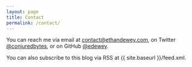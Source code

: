 ```yaml
---
layout: page
title: Contact
permalink: /contact/
---
```


You can reach me via email at [contact@ethandewey.com](mailto:contact@ethandewey.com), on Twitter [@conjuredbytes](https://twitter.com/conjuredbytes), or on GitHub [@edewey](https://github.com/edewey).

You can also subscribe to this blog via RSS at {{ site.baseurl }}/feed.xml.
